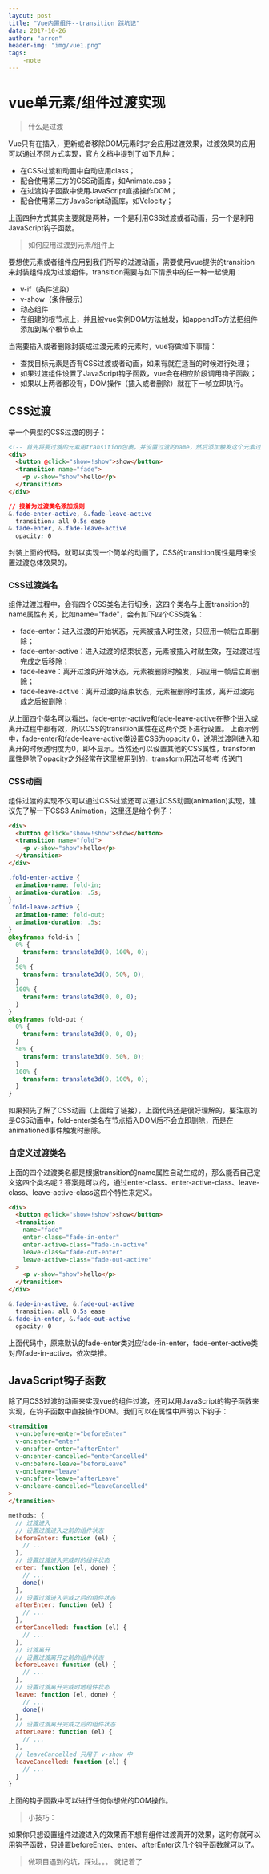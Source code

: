 ```yaml
---
layout: post
title: "Vue内置组件--transition 踩坑记"
data: 2017-10-26
author: "arron"
header-img: "img/vue1.png"
tags: 
    -note
---
```

# **vue**单元素/组件过渡实现

> 什么是过渡

Vue只有在插入，更新或者移除DOM元素时才会应用过渡效果，过渡效果的应用可以通过不同方式实现，官方文档中提到了如下几种：

 - 在CSS过渡和动画中自动应用class；
 - 配合使用第三方的CSS动画库，如Animate.css；
 - 在过渡钩子函数中使用JavaScript直接操作DOM；
 - 配合使用第三方JavaScript动画库，如Velocity；

 上面四种方式其实主要就是两种，一个是利用CSS过渡或者动画，另一个是利用JavaScript钩子函数。

 > 如何应用过渡到元素/组件上

 要想使元素或者组件应用到我们所写的过渡动画，需要使用vue提供的transition来封装组件成为过渡组件，transition需要与如下情景中的任一种一起使用：
  - v-if（条件渲染）
  - v-show（条件展示）
  - 动态组件
  - 在组建的根节点上，并且被vue实例DOM方法触发，如appendTo方法把组件添加到某个根节点上

  当需要插入或者删除封装成过渡元素的元素时，vue将做如下事情：

  - 查找目标元素是否有CSS过渡或者动画，如果有就在适当的时候进行处理；
  - 如果过渡组件设置了JavaScript钩子函数，vue会在相应阶段调用钩子函数；
  - 如果以上两者都没有，DOM操作（插入或者删除）就在下一帧立即执行。

## CSS过渡
 
举一个典型的CSS过渡的例子：

``` html
<!-- 首先将要过渡的元素用transition包裹，并设置过渡的name，然后添加触发这个元素过渡的按钮（实际项目中不一定是按钮，任何能触发过渡组件的DOM操作的操作都可以） -->
<div>
  <button @click="show=!show">show</button>
  <transition name="fade">
    <p v-show="show">hello</p>
  </transition>
</div>

```

``` css
// 接着为过渡类名添加规则
&.fade-enter-active, &.fade-leave-active
  transition: all 0.5s ease     
&.fade-enter, &.fade-leave-active
  opacity: 0 

```
封装上面的代码，就可以实现一个简单的动画了，CSS的transition属性是用来设置过渡总体效果的。

### CSS过渡类名

组件过渡过程中，会有四个CSS类名进行切换，这四个类名与上面transition的name属性有关，比如name="fade"，会有如下四个CSS类名：

 - fade-enter：进入过渡的开始状态，元素被插入时生效，只应用一帧后立即删除；
 - fade-enter-active：进入过渡的结束状态，元素被插入时就生效，在过渡过程完成之后移除；
 - fade-leave：离开过渡的开始状态，元素被删除时触发，只应用一帧后立即删除；
 - fade-leave-active：离开过渡的结束状态，元素被删除时生效，离开过渡完成之后被删除；

 从上面四个类名可以看出，fade-enter-active和fade-leave-active在整个进入或离开过程中都有效，所以CSS的transition属性在这两个类下进行设置。 
上面示例中，fade-enter和fade-leave-active类设置CSS为opacity:0，说明过渡刚进入和离开的时候透明度为0，即不显示。当然还可以设置其他的CSS属性，transform属性是除了opacity之外经常在这里被用到的，transform用法可参考 [传送门]('http://www.w3school.com.cn/cssref/pr_transform.asp')

### CSS动画

组件过渡的实现不仅可以通过CSS过渡还可以通过CSS动画(animation)实现，建议先了解一下CSS3 Animation，这里还是给个例子：

``` html
<div>
  <button @click="show=!show">show</button>
  <transition name="fold">
    <p v-show="show">hello</p>
  </transition>
</div>
```
``` css
.fold-enter-active {
  animation-name: fold-in;
  animation-duration: .5s;
}
.fold-leave-active {
  animation-name: fold-out;
  animation-duration: .5s;
}
@keyframes fold-in {
  0% {
    transform: translate3d(0, 100%, 0);
  }
  50% {
    transform: translate3d(0, 50%, 0);
  }
  100% {
    transform: translate3d(0, 0, 0);
  }
}
@keyframes fold-out {
  0% {
    transform: translate3d(0, 0, 0);
  }
  50% {
    transform: translate3d(0, 50%, 0);
  }
  100% {
    transform: translate3d(0, 100%, 0);
  }
}
```
如果预先了解了CSS动画（上面给了链接），上面代码还是很好理解的，要注意的是CSS动画中，fold-enter类名在节点插入DOM后不会立即删除，而是在animationed事件触发时删除。

### 自定义过渡类名

上面的四个过渡类名都是根据transition的name属性自动生成的，那么能否自己定义这四个类名呢？答案是可以的，通过enter-class、enter-active-class、leave-class、leave-active-class这四个特性来定义。

``` html
<div>
  <button @click="show=!show">show</button>
  <transition 
    name="fade"
    enter-class="fade-in-enter"
    enter-active-class="fade-in-active"
    leave-class="fade-out-enter"
    leave-active-class="fade-out-active"
  >
    <p v-show="show">hello</p>
  </transition>
</div>
```
``` css
&.fade-in-active, &.fade-out-active
  transition: all 0.5s ease     
&.fade-in-enter, &.fade-out-active
  opacity: 0 
```
上面代码中，原来默认的fade-enter类对应fade-in-enter，fade-enter-active类对应fade-in-active，依次类推。

## JavaScript钩子函数

除了用CSS过渡的动画来实现vue的组件过渡，还可以用JavaScript的钩子函数来实现，在钩子函数中直接操作DOM。我们可以在属性中声明以下钩子：

``` html 
<transition
  v-on:before-enter="beforeEnter"
  v-on:enter="enter"
  v-on:after-enter="afterEnter"
  v-on:enter-cancelled="enterCancelled"
  v-on:before-leave="beforeLeave"
  v-on:leave="leave"
  v-on:after-leave="afterLeave"
  v-on:leave-cancelled="leaveCancelled"
>
</transition>
```
``` js
methods: {
  // 过渡进入
  // 设置过渡进入之前的组件状态
  beforeEnter: function (el) {
    // ...
  },
  // 设置过渡进入完成时的组件状态
  enter: function (el, done) {
    // ...
    done()
  },
  // 设置过渡进入完成之后的组件状态
  afterEnter: function (el) {
    // ...
  },
  enterCancelled: function (el) {
    // ...
  },
  // 过渡离开
  // 设置过渡离开之前的组件状态
  beforeLeave: function (el) {
    // ...
  },
  // 设置过渡离开完成时地组件状态
  leave: function (el, done) {
    // ...
    done()
  },
  // 设置过渡离开完成之后的组件状态
  afterLeave: function (el) {
    // ...
  },
  // leaveCancelled 只用于 v-show 中
  leaveCancelled: function (el) {
    // ...
  }
}
```
上面的钩子函数中可以进行任何你想做的DOM操作。


> 小技巧：

如果你只想设置组件过渡进入的效果而不想有组件过渡离开的效果，这时你就可以用钩子函数，只设置beforeEnter、enter、afterEnter这几个钩子函数就可以了。

> 做项目遇到的坑，踩过。。。 就记着了


